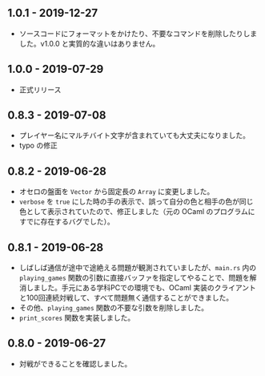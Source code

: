 ## 1.0.1 - 2019-12-27

- ソースコードにフォーマットをかけたり、不要なコマンドを削除したりしました。v1.0.0 と実質的な違いはありません。

## 1.0.0 - 2019-07-29

- 正式リリース

## 0.8.3 - 2019-07-08

- プレイヤー名にマルチバイト文字が含まれていても大丈夫になりました。  
- typo の修正

## 0.8.2 - 2019-06-28

- オセロの盤面を `Vector` から固定長の `Array` に変更しました。
- `verbose` を `true` にした時の手の表示で、誤って自分の色と相手の色が同じ色として表示されていたので、修正しました（元の OCaml のプログラムにすでに存在するバグでした）。

## 0.8.1 - 2019-06-28

- しばしば通信が途中で途絶える問題が観測されていましたが、`main.rs` 内の `playing_games` 関数の引数に直接バッファを指定してやることで、問題を解消しました。手元にある学科PCでの環境でも、OCaml 実装のクライアントと100回連続対戦して、すべて問題無く通信することができました。
- その他、`playing_games` 関数の不要な引数を削除しました。
- `print_scores` 関数を実装しました。

## 0.8.0 - 2019-06-27

- 対戦ができることを確認しました。
